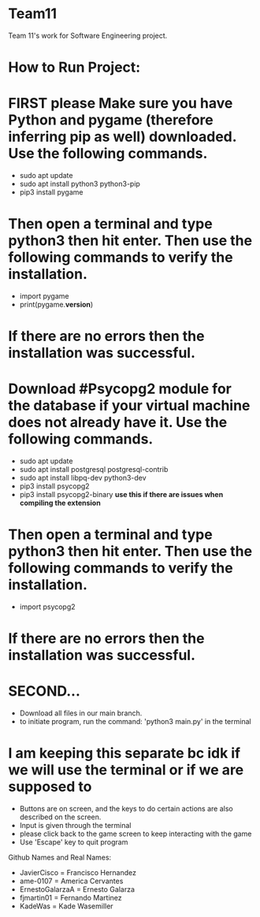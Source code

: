# Team11
Team 11's work for Software Engineering project.


# How to Run Project:
# FIRST please Make sure you have Python and pygame (therefore inferring pip as well) downloaded. Use the following commands.
- sudo apt update
- sudo apt install python3 python3-pip
- pip3 install pygame

# Then open a terminal and type python3 then hit enter. Then use the following commands to verify the installation.
- import pygame
- print(pygame.__version__)

# If there are no errors then the installation was successful.

# Download #Psycopg2 module for the database if your virtual machine does not already have it. Use the following commands.
- sudo apt update
- sudo apt install postgresql postgresql-contrib
- sudo apt install libpq-dev python3-dev
- pip3 install psycopg2
- pip3 install psycopg2-binary **use this if there are issues when compiling the extension**

# Then open a terminal and type python3 then hit enter. Then use the following commands to verify the installation.
- import psycopg2

# If there are no errors then the installation was successful.

# SECOND...
- Download all files in our main branch.
- to initiate program, run the command: 'python3 main.py' in the terminal

# I am keeping this separate bc idk if we will use the terminal or if we are supposed to
- Buttons are on screen, and the keys to do certain actions are also described on the screen.
- Input is given through the terminal
- please click back to the game screen to keep interacting with the game
- Use 'Escape' key to quit program

Github Names and Real Names:
- JavierCisco = Francisco Hernandez
- ame-0107 = America Cervantes
- ErnestoGalarzaA = Ernesto Galarza
- fjmartin01 = Fernando Martinez
- KadeWas = Kade Wasemiller
